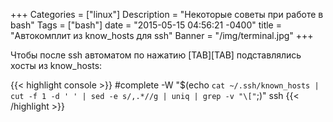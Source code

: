+++
Categories = ["linux"]
Description = "Некоторые советы при работе в bash"
Tags = ["bash"]
date = "2015-05-15 04:56:21 -0400"
title = "Автокомплит из know_hosts для ssh"
Banner = "/img/terminal.jpg"
+++


Чтобы после ssh автоматом по нажатию [TAB][TAB] подставлялись хосты из know_hosts:
<!--more-->

{{< highlight console >}}
#complete -W "$(echo `cat ~/.ssh/known_hosts | cut -f 1 -d ' ' | sed -e s/,.*//g | uniq | grep -v "\["`;)" ssh
{{< /highlight >}}